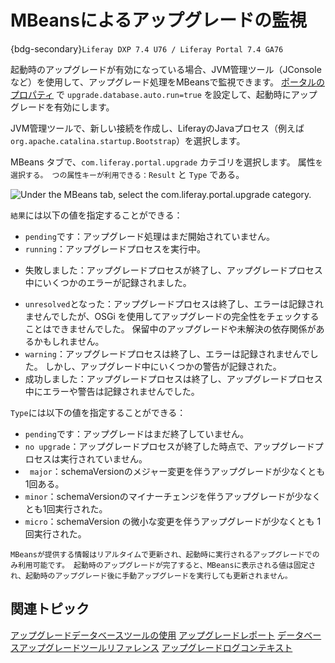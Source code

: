 # MBeansによるアップグレードの監視

{bdg-secondary}`Liferay DXP 7.4 U76 / Liferay Portal 7.4 GA76`

起動時のアップグレードが有効になっている場合、JVM管理ツール（JConsoleなど）を使用して、アップグレード処理をMBeansで監視できます。 [ポータルのプロパティ](../../reference/portal-properties.md) で `upgrade.database.auto.run=true` を設定して、起動時にアップグレードを有効にします。

JVM管理ツールで、新しい接続を作成し、LiferayのJavaプロセス（例えば`org.apache.catalina.startup.Bootstrap`）を選択します。

MBeans タブで、`com.liferay.portal.upgrade` カテゴリを選択します。 属性`を選択する。 つの属性キーが利用できる：Result` と `Type` である。

![Under the MBeans tab, select the com.liferay.portal.upgrade category.](./monitoring-upgrades-with-mbean/images/01.png)

`結果`には以下の値を指定することができる：

* `pending`です：アップグレード処理はまだ開始されていません。
* `running`：アップグレードプロセスを実行中。
- 失敗しました：アップグレードプロセスが終了し、アップグレードプロセス中にいくつかのエラーが記録されました。
* `unresolved`となった：アップグレードプロセスは終了し、エラーは記録されませんでしたが、OSGi を使用してアップグレードの完全性をチェックすることはできませんでした。 保留中のアップグレードや未解決の依存関係があるかもしれません。
* `warning`：アップグレードプロセスは終了し、エラーは記録されませんでした。 しかし、アップグレード中にいくつかの警告が記録された。
* 成功しました：アップグレードプロセスは終了し、アップグレードプロセス中にエラーや警告は記録されませんでした。

`Type`には以下の値を指定することができる：

* `pending`です：アップグレードはまだ終了していません。
* `no upgrade`：アップグレードプロセスが終了した時点で、アップグレードプロセスは実行されていません。
* ` major`：schemaVersionのメジャー変更を伴うアップグレードが少なくとも1回ある。
* `minor`：schemaVersionのマイナーチェンジを伴うアップグレードが少なくとも1回実行された。
* `micro`：schemaVersion の微小な変更を伴うアップグレードが少なくとも 1 回実行された。

```{note}
MBeansが提供する情報はリアルタイムで更新され、起動時に実行されるアップグレードでのみ利用可能です。 起動時のアップグレードが完了すると、MBeansに表示される値は固定され、起動時のアップグレード後に手動アップグレードを実行しても更新されません。
```

## 関連トピック

[アップグレードデータベースツールの使用](../upgrade-basics/using-the-database-upgrade-tool.md)
[アップグレードレポート](./upgrade-report.md)
[データベースアップグレードツールリファレンス](./database-upgrade-tool-reference.md)
[アップグレードログコンテキスト](./upgrade-log-context.md)
